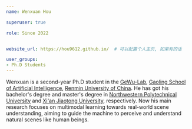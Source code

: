 ```yaml
---
name: Wenxuan Hou

superuser: true

role: Since 2022


website_url: https://hou9612.github.io/  # 可以配置个人主页, 如果有的话

user_groups:
- Ph.D Students
---
```

Wenxuan is a second-year Ph.D student in the [GeWu-Lab](https://dtaoo.github.io/group.html), [Gaoling School of Artificial Intelligence](http://ai.ruc.edu.cn/), [Renmin University of China](https://www.ruc.edu.cn/). He has got his bachelor's degree and master's degree in [Northwestern Polytechnical University](https://www.nwpu.edu.cn/) and [Xi'an Jiaotong University](http://www.xjtu.edu.cn/), respectively.  Now his main research focuses on multimodal learning towards real-world scene understanding, aiming to guide the machine to perceive and understand natural scenes like human beings.


